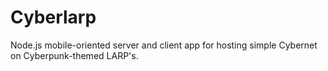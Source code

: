 # Cyberlarp
Node.js mobile-oriented server and client app for hosting simple Cybernet on Cyberpunk-themed LARP's.
